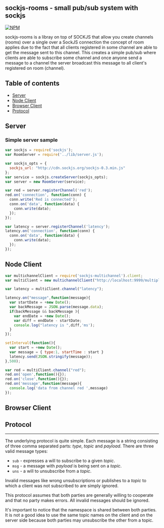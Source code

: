 ## sockjs-rooms - small pub/sub system with sockjs

[![NPM](https://nodei.co/npm/sockjs-rooms.png)](https://nodei.co/npm/sockjs-rooms/)

sockjs-rooms is a libray on top of SOCKJS that allow you create channels (rooms) over a single over a SockJS connection the concept of room applies due to the fact that all clients registered in some channel are able to get the message sent to this channel. This creates a simple pub/sub where clients are able to subscribe some channel and once anyone send a message to a channel the server broadcast this message to all client's registered on room (channel).

## Table of contents

- [Server](#server)
- [Node Client](#nodeclient)
- [Browser Client](#browserclient)
- [Protocol](#protocol)

## Server

### Simple server sample

```javascript
var sockjs = require('sockjs');
var RoomServer = require('../lib/server.js');

var sockjs_opts = {
  sockjs_url: "http://cdn.sockjs.org/sockjs-0.3.min.js"
};
var service = sockjs.createServer(sockjs_opts);
var server = new RoomServer(service);

var red = server.registerChannel('red');
red.on('connection', function(conn) {
  conn.write('Red is connected');
  conn.on('data', function(data) {
    conn.write(data);
  });
});

var latency = server.registerChannel('latency');
latency.on('connection', function(conn) {
  conn.on('data', function(data) {
    conn.write(data);
  });
});
```

## Node Client

```javascript
var multichannelClient = require('sockjs-multichannel').client;
var multiClient = new multichannelClient("http://localhost:9999/multiplex");

var latency = multiClient.channel("latency");

latency.on("message",function(message){
  var startDate = +new Date();
  var backMessage = JSON.parse(message.data);
  if(backMessage && backMessage ){
    var endDate = +new Date();
    var diff = endDate - startDate;
    console.log("latency is ",diff,'ms');
  }
});

setInterval(function(){
  var start = +new Date();
  var message = { type:1, startTime : start }
  latency.send(JSON.stringify(message));
},500);

var red = multiClient.channel("red");
red.on('open',function(){});
red.on('close',function(){});
red.on('message',function(message){
  console.log('data from channel red ',message)
});

```

## Browser Client


## Protocol
--------

The underlying protocol is quite simple. Each message is a string consisting of
three comma separated parts: _type_, _topic_ and _payload_. There are
three valid message types:

 * `sub` - expresses a will to subscribe to a given _topic_.
 * `msg` - a message with _payload_ is being sent on a _topic_.
 * `uns` - a will to unsubscribe from a _topic_.

Invalid messages like wrong unsubscriptions or publishes to a _topic_
to which a client was not subscribed to are simply ignored.

This protocol assumes that both parties are generally willing to
cooperate and that no party makes errors. All invalid
messages should be ignored.

It's important to notice that the namespace is shared between both
parties. It is not a good idea to use the same topic names on the
client and on the server side because both parties may unsubscribe
the other from a topic.


